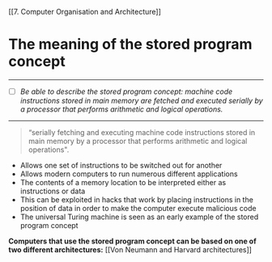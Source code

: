 [[7. Computer Organisation and Architecture]]
# The meaning of the stored program concept
---
- [ ] *Be able to describe the stored program concept: machine code instructions stored in main memory are fetched and executed serially by a processor that performs arithmetic and logical operations.*
---
>“serially fetching and executing machine code instructions stored in main memory by a processor that performs arithmetic and logical operations".

* Allows one set of instructions to be switched out for another
* Allows modern computers to run numerous different applications
* The contents of a memory location to be interpreted either as instructions or data
* This can be exploited in hacks that work by placing instructions in the position of data in order to make the computer execute malicious code
* The universal Turing machine is seen as an early example of the stored program concept

**Computers that use the stored program concept can be based on one of two different architectures:** [[Von Neumann and Harvard architectures]]
